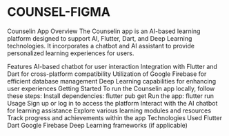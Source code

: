 # COUNSEL-FIGMA
Counselin App
Overview
The Counselin app is an AI-based learning platform designed to support AI, Flutter, Dart, and Deep Learning technologies. It incorporates a chatbot and AI assistant to provide personalized learning experiences for users.

Features
AI-based chatbot for user interaction
Integration with Flutter and Dart for cross-platform compatibility
Utilization of Google Firebase for efficient database management
Deep Learning capabilities for enhancing user experiences
Getting Started
To run the Counselin app locally, follow these steps:
Install dependencies: flutter pub get
Run the app: flutter run
Usage
Sign up or log in to access the platform
Interact with the AI chatbot for learning assistance
Explore various learning modules and resources
Track progress and achievements within the app
Technologies Used
Flutter
Dart
Google Firebase
Deep Learning frameworks (if applicable)

